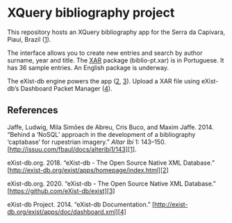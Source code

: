 # XQuery bibliography project

This repository hosts an XQuery bibliography app for the Serra da Capivara, Piauí, Brazil ([1]).

The interface allows you to create new entries and search by author surname, year and title. The [XAR] package (biblio-pt.xar) is in Portuguese. It has 36 sample entries. An English package is underway.

The eXist-db engine powers the app ([2], [3]). Upload a XAR file using eXist-db’s Dashboard Packet Manager ([4]).

## References

Jaffe, Ludwig, Mila Simões de Abreu, Cris Buco, and Maxim Jaffe. 2014.
“Behind a ‘NoSQL’ approach in the development of a bibliography ‘captabase’ for rupestrian imagery.”
*Altar Ibi* 1: 143–150.
[http://issuu.com/fbaul/docs/alteribi1/143][1].

[1]: http://issuu.com/fbaul/docs/alteribi1/143

eXist-db.org. 2018.
“eXist-db - The Open Source Native XML Database.”
[http://exist-db.org/exist/apps/homepage/index.html][2]

[2]: http://exist-db.org/exist/apps/homepage/index.html

eXist-db.org. 2020.
“eXist-db - The Open Source Native XML Database.”
[https://github.com/eXist-db/exist][3]

[3]: https://github.com/eXist-db/exist

eXist-db Project. 2014. “eXist-db Documentation.”
[http://exist-db.org/exist/apps/doc/dashboard.xml][4]

[4]: http://exist-db.org/exist/apps/doc/dashboard.xml

[XAR]:
https://github.com/Project4Dimensions/xqueryBiblio/raw/master/biblio-pt.xar
